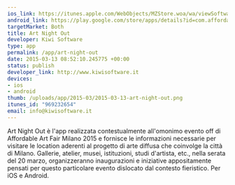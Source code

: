 ```yaml
--- 
ios_link: https://itunes.apple.com/WebObjects/MZStore.woa/wa/viewSoftware?id=969232654&mt=8
android_link: https://play.google.com/store/apps/details?id=com.affordableartfair.artnightout
targetMarket: Both
title: Art Night Out
developer: Kiwi Software
type: app
permalink: /app/art-night-out
date: 2015-03-13 08:52:10.245775 +00:00
status: publish
developer_link: http://www.kiwisoftware.it
devices: 
- ios
- android
thumb: /uploads/app/2015-03/2015-03-13-art-night-out.png
itunes_id: "969232654"
email: info@kiwisoftware.it
---
```


Art Night Out è l'app realizzata contestualmente all'omonimo evento off di Affordable Art Fair Milano 2015 e fornisce le informazioni necessarie per visitare le location aderenti al progetto di arte diffusa che coinvolge la città di Milano. Gallerie, atelier, musei, istituzioni, studi d'artista, etc., nella serata del 20 marzo, organizzeranno inaugurazioni e iniziative appositamente pensati per questo particolare evento dislocato dal contesto fieristico. Per iOS e Android.

